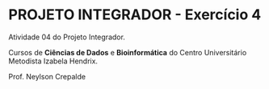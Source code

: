 # PROJETO INTEGRADOR - Exercício 4

Atividade 04 do Projeto Integrador.

Cursos de **Ciências de Dados** e **Bioinformática** do Centro Universitário
Metodista Izabela Hendrix.

Prof. Neylson Crepalde
